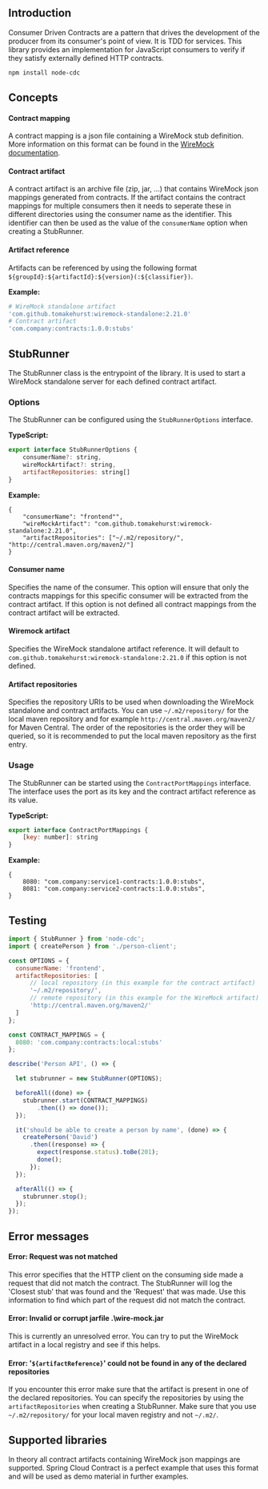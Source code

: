 ## Introduction

Consumer Driven Contracts are a pattern that drives the development of the producer from its consumer's point of view. It is TDD for services.
This library provides an implementation for JavaScript consumers to verify if they satisfy externally defined HTTP contracts.

```sh
npm install node-cdc
```

## Concepts

#### Contract mapping

A contract mapping is a json file containing a WireMock stub definition. More information on this format can be found in the [WireMock documentation](http://wiremock.org/docs/stubbing/).

#### Contract artifact

A contract artifact is an archive file (zip, jar, ...) that contains WireMock json mappings generated from contracts. If the artifact contains the contract mappings for multiple consumers then it needs to seperate these in different directories using the consumer name as the identifier. This identifier can then be used as the value of the `consumerName` option when creating a StubRunner.

#### Artifact reference

Artifacts can be referenced by using the following format `${groupId}:${artifactId}:${version}(:${classifier})`.

__Example:__

```sh
# WireMock standalone artifact
'com.github.tomakehurst:wiremock-standalone:2.21.0'
# Contract artifact
'com.company:contracts:1.0.0:stubs'
```

## StubRunner

The StubRunner class is the entrypoint of the library. It is used to start a WireMock standalone server for each defined contract artifact.  

### Options

The StubRunner can be configured using the `StubRunnerOptions` interface.

__TypeScript:__

```js
export interface StubRunnerOptions {
    consumerName?: string,
    wireMockArtifact?: string,
    artifactRepositories: string[]
}
```

__Example:__

```
{
    "consumerName": "frontend"",
    "wireMockArtifact": "com.github.tomakehurst:wiremock-standalone:2.21.0",
    "artifactRepositories": ["~/.m2/repository/", "http://central.maven.org/maven2/"]
}
```

#### Consumer name

Specifies the name of the consumer. This option will ensure that only the contracts mappings for this specific consumer will be extracted from the contract artifact. If this option is not defined all contract mappings from the contract artifact will be extracted.

#### Wiremock artifact

Specifies the WireMock standalone artifact reference. It will default to `com.github.tomakehurst:wiremock-standalone:2.21.0` if this option is not defined.

#### Artifact repositories

Specifies the repository URIs to be used when downloading the WireMock standalone and contract artifacts. You can use `~/.m2/repository/` for the local maven repository and for example `http://central.maven.org/maven2/` for Maven Central. The order of the repositories is the order they will be queried, so it is recommended to put the local maven repository as the first entry.

### Usage

The StubRunner can be started using the `ContractPortMappings` interface. The interface uses the port as its key and the contract artifact reference as its value. 

__TypeScript:__

```js
export interface ContractPortMappings {
    [key: number]: string
}
```

__Example:__

```
{
    8080: "com.company:service1-contracts:1.0.0:stubs",
    8081: "com.company:service2-contracts:1.0.0:stubs",
}
```

## Testing

```js
import { StubRunner } from 'node-cdc';
import { createPerson } from './person-client';

const OPTIONS = {
  consumerName: 'frontend',
  artifactRepositories: [
      // local repository (in this example for the contract artifact)
      '~/.m2/repository/', 
      // remote repository (in this example for the WireMock artifact)
      'http://central.maven.org/maven2/'
  ]
};

const CONTRACT_MAPPINGS = {
  8080: 'com.company:contracts:local:stubs'
};

describe('Person API', () => {

  let stubrunner = new StubRunner(OPTIONS);

  beforeAll((done) => {
    stubrunner.start(CONTRACT_MAPPINGS)
        .then(() => done());
  });

  it('should be able to create a person by name', (done) => {
    createPerson('David')
      .then((response) => {
        expect(response.status).toBe(201);
        done();
      });
  });

  afterAll(() => {
    stubrunner.stop();
  });
});
```

## Error messages

#### Error: Request was not matched

This error specifies that the HTTP client on the consuming side made a request that did not match the contract. The StubRunner will log the 'Closest stub' that was found and the 'Request' that was made. Use this information to find which part of the request did not match the contract.

#### Error: Invalid or corrupt jarfile .\wire-mock.jar

This is currently an unresolved error. You can try to put the WireMock artifact in a local registry and see if this helps.

#### Error: '`${artifactReference}`' could not be found in any of the declared repositories

If you encounter this error make sure that the artifact is present in one of the declared repositories. You can specify the repositories by using the `artifactRepositories` when creating a StubRunner. Make sure that you use `~/.m2/repository/` for your local maven registry and not `~/.m2/`.

## Supported libraries

In theory all contract artifacts containing WireMock json mappings are supported. Spring Cloud Contract is a perfect example that uses this format and will be used as demo material in further examples.
